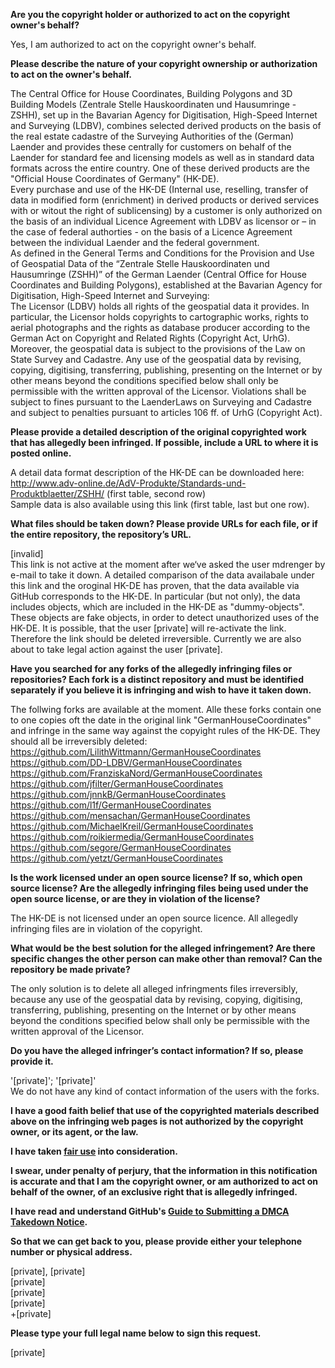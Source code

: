 **Are you the copyright holder or authorized to act on the copyright owner's behalf?**

Yes, I am authorized to act on the copyright owner's behalf.

**Please describe the nature of your copyright ownership or authorization to act on the owner's behalf.**

The Central Office for House Coordinates, Building Polygons and 3D Building Models (Zentrale Stelle Hauskoordinaten und Hausumringe - ZSHH), set up in the Bavarian Agency for Digitisation, High-Speed Internet and Surveying (LDBV), combines selected derived products on the basis of the real estate cadastre of the Surveying Authorities of the (German) Laender and provides these centrally for customers on behalf of the Laender for standard fee and licensing models as well as in standard data formats across the entire country.
One of these derived products are the "Official House Coordinates of Germany" (HK-DE).  
Every purchase and use of the HK-DE (Internal use, reselling, transfer of data in modified form (enrichment) in derived products or derived services with or witout the right of sublicensing) by a customer is only authorized on the basis of an individual Licence Agreement with LDBV as licensor or – in the case of federal authorties - on the basis of a Licence Agreement between the individual Laender and the federal government.  
As defined in the General Terms and Conditions for the Provision and Use of Geospatial Data of the “Zentrale Stelle Hauskoordinaten und Hausumringe (ZSHH)” of the German Laender (Central Office for House Coordinates and Building Polygons), established at the Bavarian Agency for Digitisation, High-Speed Internet and Surveying:  
The Licensor (LDBV) holds all rights of the geospatial data it provides. In particular, the Licensor holds copyrights to cartographic works, rights to aerial photographs and the rights as database producer according to the German Act on Copyright and Related Rights (Copyright Act, UrhG). Moreover, the geospatial data is subject to the provisions of the Law on State Survey and Cadastre. Any use of the geospatial data by revising, copying, digitising, transferring, publishing, presenting on the Internet or by other means beyond the conditions specified below shall only be permissible with the written approval of the Licensor. Violations shall be subject to fines pursuant to the LaenderLaws on Surveying and Cadastre and subject to penalties pursuant to articles 106 ff. of UrhG (Copyright Act).

**Please provide a detailed description of the original copyrighted work that has allegedly been infringed. If possible, include a URL to where it is posted online.**

A detail data format description of the HK-DE can be downloaded here:  
http://www.adv-online.de/AdV-Produkte/Standards-und-Produktblaetter/ZSHH/
(first table, second row)  
Sample data is also available using this link (first table, last but one row).

**What files should be taken down? Please provide URLs for each file, or if the entire repository, the repository’s URL.**

[invalid]    
This link is not active at the moment after we‘ve asked the user mdrenger by e-mail to take it down. A detailed comparison of the data availabale under this link and the oroginal HK-DE has proven, that the data available via GitHub corresponds to the HK-DE. In particular (but not only), the data includes objects, which are included in the HK-DE as "dummy-objects". These objects are fake objects, in order to detect unauthorized uses of the HK-DE.
It is possible, that the user [private] will re-activate the link. Therefore the link should be deleted irreversible. Currently we are also about to take legal action against the user [private].

**Have you searched for any forks of the allegedly infringing files or repositories? Each fork is a distinct repository and must be identified separately if you believe it is infringing and wish to have it taken down.**

The follwing forks are available at the moment. Alle these forks contain one to one copies oft the date in the original link "GermanHouseCoordinates" and infringe in the same way against the copyight rules of the HK-DE. They should all be irreversibly deleted:  
https://github.com/LilithWittmann/GermanHouseCoordinates  
https://github.com/DD-LDBV/GermanHouseCoordinates  
https://github.com/FranziskaNord/GermanHouseCoordinates  
https://github.com/jfilter/GermanHouseCoordinates  
https://github.com/jnnkB/GermanHouseCoordinates  
https://github.com/l1f/GermanHouseCoordinates  
https://github.com/mensachan/GermanHouseCoordinates  
https://github.com/MichaelKreil/GermanHouseCoordinates  
https://github.com/roikiermedia/GermanHouseCoordinates  
https://github.com/segore/GermanHouseCoordinates  
https://github.com/yetzt/GermanHouseCoordinates  

**Is the work licensed under an open source license? If so, which open source license? Are the allegedly infringing files being used under the open source license, or are they in violation of the license?**

The HK-DE is not licensed under an open source licence. All allegedly infringing files are in violation of the copyright.

**What would be the best solution for the alleged infringement? Are there specific changes the other person can make other than removal? Can the repository be made private?**

The only solution is to delete all alleged infringments files irreversibly, because any use of the geospatial data by revising, copying, digitising, transferring, publishing, presenting on the Internet or by other means beyond the conditions specified below shall only be permissible with the written approval of the Licensor.

**Do you have the alleged infringer’s contact information? If so, please provide it.**

'[private]'; '[private]'  
We do not have any kind of contact information of the users with the forks.

**I have a good faith belief that use of the copyrighted materials described above on the infringing web pages is not authorized by the copyright owner, or its agent, or the law.**

**I have taken <a href="https://www.lumendatabase.org/topics/22">fair use</a> into consideration.**

**I swear, under penalty of perjury, that the information in this notification is accurate and that I am the copyright owner, or am authorized to act on behalf of the owner, of an exclusive right that is allegedly infringed.**

**I have read and understand GitHub's <a href="https://docs.github.com/articles/guide-to-submitting-a-dmca-takedown-notice/">Guide to Submitting a DMCA Takedown Notice</a>.**

**So that we can get back to you, please provide either your telephone number or physical address.**

[private], [private]  
[private]  
[private]  
[private]  
+[private]  

**Please type your full legal name below to sign this request.**

[private]
